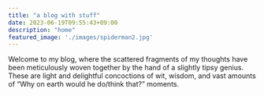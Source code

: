 ```yaml
---
title: "a blog with stuff"
date: 2023-06-19T09:55:43+09:00
description: "home"
featured_image: './images/spiderman2.jpg'
---
```


Welcome to my blog, where the scattered fragments of my thoughts have been meticulously woven together by the hand of a slightly tipsy genius. These are light and delightful concoctions of wit, wisdom, and vast amounts of “Why on earth would he do/think that?” moments. 